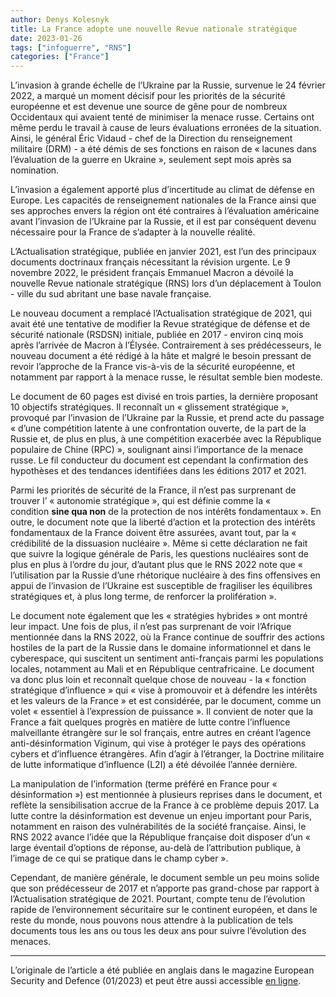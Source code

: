 ```yaml
---
author: Denys Kolesnyk
title: La France adopte une nouvelle Revue nationale stratégique
date: 2023-01-26
tags: ["infoguerre", "RNS"]
categories: ["France"]
---
```

L’invasion à grande échelle de l’Ukraine par la Russie, survenue le 24 février 2022, a marqué un moment décisif pour les priorités de la sécurité européenne et est devenue une source de gêne pour de nombreux Occidentaux qui avaient tenté de minimiser la menace russe. Certains ont même perdu le travail à cause de leurs évaluations erronées de la situation. Ainsi, le général Éric Vidaud - chef de la Direction du renseignement militaire (DRM) - a été démis de ses fonctions en raison de « lacunes dans l’évaluation de la guerre en Ukraine », seulement sept mois après sa nomination.

L’invasion a également apporté plus d’incertitude au climat de défense en Europe. Les capacités de renseignement nationales de la France ainsi que ses approches envers la région ont été contraires à l’évaluation américaine avant l’invasion de l’Ukraine par la Russie, et il est par conséquent devenu nécessaire pour la France de s’adapter à la nouvelle réalité.

L’Actualisation stratégique, publiée en janvier 2021, est l’un des principaux documents doctrinaux français nécessitant la révision urgente. Le 9 novembre 2022, le président français Emmanuel Macron a dévoilé la nouvelle Revue nationale stratégique (RNS) lors d’un déplacement à Toulon - ville du sud abritant une base navale française.

Le nouveau document a remplacé l’Actualisation stratégique de 2021, qui avait été une tentative de modifier la Revue stratégique de défense et de sécurité nationale (RSDSN) initiale, publiée en 2017 - environ cinq mois après l’arrivée de Macron à l’Élysée. Contrairement à ses prédécesseurs, le nouveau document a été rédigé à la hâte et malgré le besoin pressant de revoir l’approche de la France vis-à-vis de la sécurité européenne, et notamment par rapport à la menace russe, le résultat semble bien modeste.

Le document de 60 pages est divisé en trois parties, la dernière proposant 10 objectifs stratégiques. Il reconnaît un « glissement stratégique », provoqué par l’invasion de l’Ukraine par la Russie, et prend acte du passage « d’une compétition latente à une confrontation ouverte, de la part de la Russie et, de plus en plus, à une compétition exacerbée avec la République populaire de Chine (RPC) », soulignant ainsi l’importance de la menace russe. Le fil conducteur du document est cependant la confirmation des hypothèses et des tendances identifiées dans les éditions 2017 et 2021.

Parmi les priorités de sécurité de la France, il n’est pas surprenant de trouver l’ « autonomie stratégique », qui est définie comme la « condition **sine qua non** de la protection de nos intérêts fondamentaux ». En outre, le document note que la liberté d’action et la protection des intérêts fondamentaux de la France doivent être assurées, avant tout, par la « crédibilité de la dissuasion nucléaire ». Même si cette déclaration ne fait que suivre la logique générale de Paris, les questions nucléaires sont de plus en plus à l’ordre du jour, d’autant plus que le RNS 2022 note que « l’utilisation par la Russie d’une rhétorique nucléaire à des fins offensives en appui de l’invasion de l’Ukraine est susceptible de fragiliser les équilibres stratégiques et, à plus long terme, de renforcer la prolifération ».

Le document note également que les « stratégies hybrides » ont montré leur impact. Une fois de plus, il n’est pas surprenant de voir l’Afrique mentionnée dans la RNS 2022, où la France continue de souffrir des actions hostiles de la part de la Russie dans le domaine informationnel et dans le cyberespace, qui suscitent un sentiment anti-français parmi les populations locales, notamment au Mali et en République centrafricaine. Le document va donc plus loin et reconnaît quelque chose de nouveau - la « fonction stratégique d’influence » qui « vise à promouvoir et à défendre les intérêts et les valeurs de la France » et est considérée, par le document, comme un volet « essentiel à l’expression de puissance ». Il convient de noter que la France a fait quelques progrès en matière de lutte contre l’influence malveillante étrangère sur le sol français, entre autres en créant l’agence anti-désinformation Viginum, qui vise à protéger le pays des opérations cybers et d’influence étrangères. Afin d’agir à l’étranger, la Doctrine militaire de lutte informatique d’influence (L2I) a été dévoilée l’année dernière.

La manipulation de l’information (terme préféré en France pour « désinformation ») est mentionnée à plusieurs reprises dans le document, et reflète la sensibilisation accrue de la France à ce problème depuis 2017. La lutte contre la désinformation est devenue un enjeu important pour Paris, notamment en raison des vulnérabilités de la société française. Ainsi, le RNS 2022 avance l’idée que la République française doit disposer d’un « large éventail d’options de réponse, au-delà de l’attribution publique, à l’image de ce qui se pratique dans le champ cyber ».

Cependant, de manière générale, le document semble un peu moins solide que son prédécesseur de 2017 et n’apporte pas grand-chose par rapport à l’Actualisation stratégique de 2021. Pourtant, compte tenu de l’évolution rapide de l’environnement sécuritaire sur le continent européen, et dans le reste du monde, nous pouvons nous attendre à la publication de tels documents tous les ans ou tous les deux ans pour suivre l’évolution des menaces.

- - -

L’originale de l’article a été publiée en anglais dans le magazine European Security and Defence (01/2023) et peut être aussi accessible [en ligne](https://euro-sd.com/2023/01/articles/29158/france-adopts-new-national-strategic-review/).